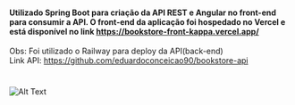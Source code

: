 #### Utilizado Spring Boot para criação da API REST e Angular no front-end para consumir a API. O front-end da aplicação foi hospedado no Vercel e está disponível no link https://bookstore-front-kappa.vercel.app/

Obs: Foi utilizado o Railway para deploy da API(back-end)</br>
Link API: https://github.com/eduardoconceicao90/bookstore-api
#

![Alt Text](http://g.recordit.co/faCsNo4YhT.gif)
